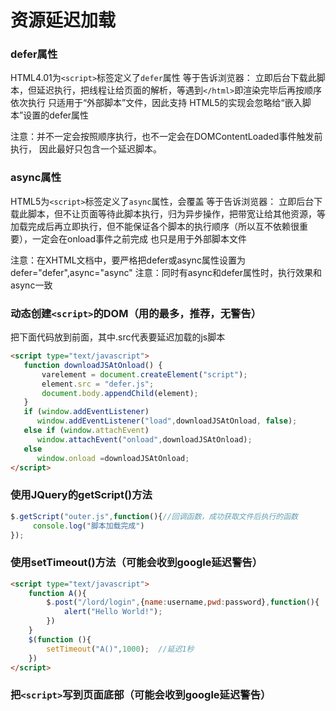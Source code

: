 # 资源延迟加载

### defer属性

HTML4.01为`<script>`标签定义了`defer`属性
等于告诉浏览器：
立即后台下载此脚本，但延迟执行，把线程让给页面的解析，等遇到`</html>`即渲染完毕后再按顺序依次执行
只适用于“外部脚本”文件，因此支持 HTML5的实现会忽略给“嵌入脚本”设置的defer属性

注意：并不一定会按照顺序执行，也不一定会在DOMContentLoaded事件触发前执行， 因此最好只包含一个延迟脚本。

### async属性

HTML5为`<script>`标签定义了`async`属性，会覆盖
等于告诉浏览器：
立即后台下载此脚本，但不让页面等待此脚本执行，归为异步操作，把带宽让给其他资源，等加载完成后再立即执行，但不能保证各个脚本的执行顺序（所以互不依赖很重要），一定会在onload事件之前完成
也只是用于外部脚本文件

注意：在XHTML文档中，要严格把defer或async属性设置为defer="defer",async="async"
注意：同时有async和defer属性时，执行效果和async一致

### 动态创建`<script>`的DOM（用的最多，推荐，无警告）

把下面代码放到</body>前面，其中.src代表要延迟加载的js脚本
```html
<script type="text/javascript">  
   function downloadJSAtOnload() {  
       varelement = document.createElement("script");  
       element.src = "defer.js";  
       document.body.appendChild(element);  
   }  
   if (window.addEventListener)  
      window.addEventListener("load",downloadJSAtOnload, false);  
   else if (window.attachEvent)  
      window.attachEvent("onload",downloadJSAtOnload);  
   else 
      window.onload =downloadJSAtOnload;  
</script>  
```

### 使用JQuery的getScript()方法
```js
$.getScript("outer.js",function(){//回调函数，成功获取文件后执行的函数
     console.log("脚本加载完成")
});
```

### 使用setTimeout()方法（可能会收到google延迟警告）
```html
<script type="text/javascript">
    function A(){
        $.post("/lord/login",{name:username,pwd:password},function(){
            alert("Hello World!");
        })
    }
    $(function (){
        setTimeout("A()",1000);  //延迟1秒
    })
</script>
```

### 把`<script>`写到页面底部（可能会收到google延迟警告）

